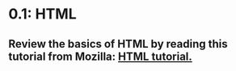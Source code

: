 # 0.1: HTML

## Review the basics of HTML by reading this tutorial from Mozilla: [HTML tutorial.](https://developer.mozilla.org/en-US/docs/Learn/Getting_started_with_the_web/HTML_basics)
